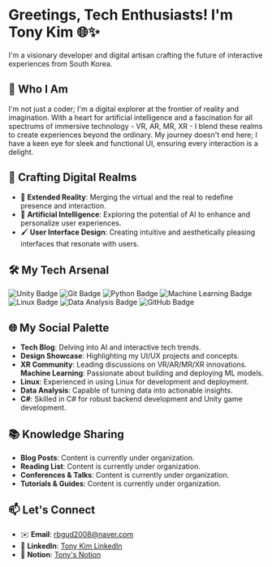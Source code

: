 # Greetings, Tech Enthusiasts! I'm Tony Kim 🌐✨

I'm a visionary developer and digital artisan crafting the future of interactive experiences from South Korea.

## 🚀 Who I Am

I'm not just a coder; I'm a digital explorer at the frontier of reality and imagination. With a heart for artificial intelligence and a fascination for all spectrums of immersive technology - VR, AR, MR, XR - I blend these realms to create experiences beyond the ordinary. My journey doesn't end here; I have a keen eye for sleek and functional UI, ensuring every interaction is a delight.

## 🎨 Crafting Digital Realms

- 🌌 **Extended Reality**: Merging the virtual and the real to redefine presence and interaction.
- 🧠 **Artificial Intelligence**: Exploring the potential of AI to enhance and personalize user experiences.
- 🖌️ **User Interface Design**: Creating intuitive and aesthetically pleasing interfaces that resonate with users.

## 🛠 My Tech Arsenal

![Unity Badge](https://img.shields.io/badge/-Unity-FFFFFF?style=for-the-badge&logo=Unity&logoColor=black)
![Git Badge](https://img.shields.io/badge/-Git-FFFFFF?style=for-the-badge&logo=Git&logoColor=F05032)
![Python Badge](https://img.shields.io/badge/-Python-FFFFFF?style=for-the-badge&logo=Python&logoColor=3776AB)
![Machine Learning Badge](https://img.shields.io/badge/-Machine_Learning-FFFFFF?style=for-the-badge&logo=TensorFlow&logoColor=orange)
![Linux Badge](https://img.shields.io/badge/-Linux-FFFFFF?style=for-the-badge&logo=Linux&logoColor=black)
![Data Analysis Badge](https://img.shields.io/badge/-Data_Analysis-FFFFFF?style=for-the-badge&logo=NumPy&logoColor=blue)
![GitHub Badge](https://img.shields.io/badge/-GitHub-FFFFFF?style=for-the-badge&logo=GitHub&logoColor=black)

## 🌐 My Social Palette

- **Tech Blog**: Delving into AI and interactive tech trends.
- **Design Showcase**: Highlighting my UI/UX projects and concepts.
- **XR Community**: Leading discussions on VR/AR/MR/XR innovations.
 **Machine Learning**: Passionate about building and deploying ML models.
- **Linux**: Experienced in using Linux for development and deployment.
- **Data Analysis**: Capable of turning data into actionable insights.
- **C#**: Skilled in C# for robust backend development and Unity game development.
<!-- ## 📈 Stats with Personality

![Tony's GitHub Stats](https://github-readme-stats.vercel.app/api?username=Tony-Meraki&show_icons=true&theme=synthwave) -->

## 📚 Knowledge Sharing

- **Blog Posts**: Content is currently under organization.
- **Reading List**: Content is currently under organization.
- **Conferences & Talks**: Content is currently under organization.
- **Tutorials & Guides**: Content is currently under organization.


## 📫 Let's Connect

- ✉️ **Email**: [rbgud2008@naver.com](mailto:rbgud2008@naver.com)
- 🔗 **LinkedIn**: [Tony Kim LinkedIn](www.linkedin.com/in/규형-김-31883b196)
- 📝 **Notion**: [Tony's Notion](https://broad-cold-346.notion.site/c5f4819ad50542168b67faa61ba64dc5?pvs=4)
  
